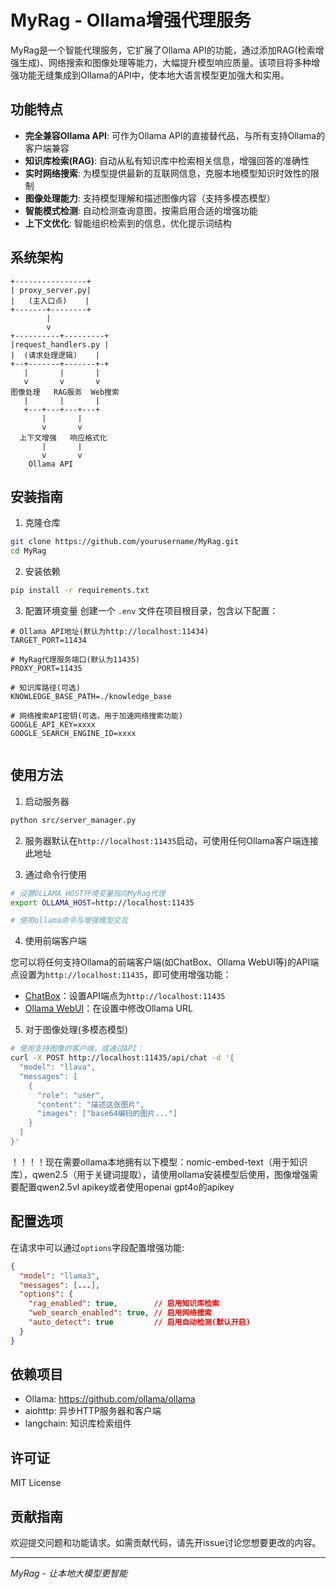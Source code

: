# MyRag - Ollama增强代理服务

MyRag是一个智能代理服务，它扩展了Ollama API的功能，通过添加RAG(检索增强生成)、网络搜索和图像处理等能力，大幅提升模型响应质量。该项目将多种增强功能无缝集成到Ollama的API中，使本地大语言模型更加强大和实用。

## 功能特点

- **完全兼容Ollama API**: 可作为Ollama API的直接替代品，与所有支持Ollama的客户端兼容
- **知识库检索(RAG)**: 自动从私有知识库中检索相关信息，增强回答的准确性
- **实时网络搜索**: 为模型提供最新的互联网信息，克服本地模型知识时效性的限制
- **图像处理能力**: 支持模型理解和描述图像内容（支持多模态模型）
- **智能模式检测**: 自动检测查询意图，按需启用合适的增强功能
- **上下文优化**: 智能组织检索到的信息，优化提示词结构

## 系统架构

```
+----------------+
| proxy_server.py|
|   (主入口点)    |
+-------+--------+
        |
        v
+----------+---------+
|request_handlers.py |
|  (请求处理逻辑)    |
+--+-------+-------+-+
   |       |       |
   v       v       v
图像处理   RAG服务  Web搜索
   |       |       |
   +---+---+---+---+
       |       |
       v       v
  上下文增强   响应格式化
       |       |
       v       v
    Ollama API
```

## 安装指南

1. 克隆仓库
```bash
git clone https://github.com/yourusername/MyRag.git
cd MyRag
```

2. 安装依赖
```bash
pip install -r requirements.txt
```

3. 配置环境变量
创建一个 `.env` 文件在项目根目录，包含以下配置：

```
# Ollama API地址(默认为http://localhost:11434)
TARGET_PORT=11434

# MyRag代理服务端口(默认为11435)
PROXY_PORT=11435

# 知识库路径(可选)
KNOWLEDGE_BASE_PATH=./knowledge_base

# 网络搜索API密钥(可选，用于加速网络搜索功能)
GOOGLE_API_KEY=xxxx
GOOGLE_SEARCH_ENGINE_ID=xxxx


```

## 使用方法


1. 启动服务器
```bash
python src/server_manager.py
```

2. 服务器默认在`http://localhost:11435`启动，可使用任何Ollama客户端连接此地址

3. 通过命令行使用
```bash
# 设置OLLAMA_HOST环境变量指向MyRag代理
export OLLAMA_HOST=http://localhost:11435

# 使用ollama命令与增强模型交互
```

4. 使用前端客户端

您可以将任何支持Ollama的前端客户端(如ChatBox、Ollama WebUI等)的API端点设置为`http://localhost:11435`，即可使用增强功能：

- [ChatBox](https://github.com/Bin-Huang/chatbox)：设置API端点为`http://localhost:11435`
- [Ollama WebUI](https://github.com/ollama/ollama-ui)：在设置中修改Ollama URL

5. 对于图像处理(多模态模型)
```bash
# 使用支持图像的客户端，或通过API：
curl -X POST http://localhost:11435/api/chat -d '{
  "model": "llava",
  "messages": [
    {
      "role": "user", 
      "content": "描述这张图片",
      "images": ["base64编码的图片..."]
    }
  ]
}'
```
！！！！现在需要ollama本地拥有以下模型：nomic-embed-text（用于知识库），qwen2.5（用于关键词提取），请使用ollama安装模型后使用，图像增强需要配置qwen2.5vl apikey或者使用openai gpt4o的apikey
## 配置选项

在请求中可以通过`options`字段配置增强功能:

```json
{
  "model": "llama3",
  "messages": [...],
  "options": {
    "rag_enabled": true,        // 启用知识库检索
    "web_search_enabled": true, // 启用网络搜索
    "auto_detect": true         // 启用自动检测(默认开启)
  }
}
```

## 依赖项目

- Ollama: https://github.com/ollama/ollama
- aiohttp: 异步HTTP服务器和客户端
- langchain: 知识库检索组件

## 许可证

MIT License

## 贡献指南

欢迎提交问题和功能请求。如需贡献代码，请先开issue讨论您想要更改的内容。

---

*MyRag - 让本地大模型更智能*
